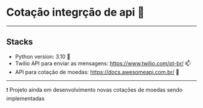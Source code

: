 # Cotação integrção de api :money_with_wings:

***

## Stacks

- Python version: 3.10 :snake:
- Twilio API para enviar as mensagens: https://www.twilio.com/pt-br/ :mailbox:
- API para cotação de moedas: https://docs.awesomeapi.com.br/ :money_with_wings:

***
:exclamation: Projeto ainda em desenvolvimento novas cotações de moedas sendo implementadas
